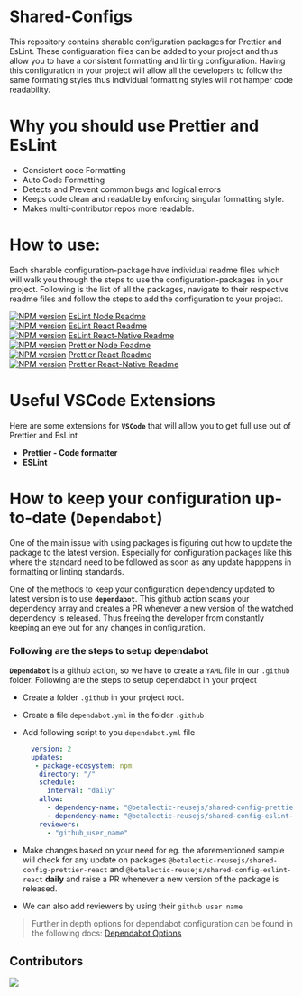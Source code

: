 # Shared-Configs
This repository contains sharable configuration packages for Prettier and EsLint. These configuaration files can be added to your project and thus allow you to have a consistent formatting and linting configuration. Having this configuration in your project will allow all the developers to follow the same formating styles thus individual formatting styles will not hamper code readability.

# Why you should use Prettier and EsLint
- Consistent code Formatting
- Auto Code Formatting
- Detects and Prevent common bugs and logical errors
- Keeps code clean and readable by enforcing singular formatting style.
- Makes multi-contributor repos more readable. 

# How to use:
Each sharable configuration-package have individual readme files which will walk you through the steps to use the configuration-packages in your project. Following is the list of all the packages, navigate to their respective readme files and follow the steps to add the configuration to your project.

[![NPM version][npm-version-image-eslint-node]][npm-url-eslint-node] [EsLint Node Readme](https://github.com/betalectic-reusejs/shared-configs/blob/main/packages/shared-config-eslint-node/README.md)   
[![NPM version][npm-version-image-eslint-react]][npm-url-eslint-react] [EsLint React Readme](https://github.com/betalectic-reusejs/shared-configs/blob/main/packages/shared-config-eslint-react/README.md)  
[![NPM version][npm-version-image-eslint-react-native]][npm-url-eslint-react-native] [EsLint React-Native Readme](https://github.com/betalectic-reusejs/shared-configs/blob/main/packages/shared-config-eslint-react-native/README.md)   
[![NPM version][npm-version-image-prettier-node]][npm-url-prettier-node] [Prettier Node Readme](https://github.com/betalectic-reusejs/shared-configs/blob/main/packages/shared-config-prettier-node/README.md)     
[![NPM version][npm-version-image-prettier-react]][npm-url-prettier-react] [Prettier React Readme](https://github.com/betalectic-reusejs/shared-configs/blob/main/packages/shared-config-prettier-react/README.md)     
[![NPM version][npm-version-image-prettier-react-native]][npm-url-prettier-react-native] [Prettier React-Native Readme](https://github.com/betalectic-reusejs/shared-configs/blob/main/packages/shared-config-prettier-react-native/README.md)    

[npm-url-eslint-node]: https://www.npmjs.com/package/@betalectic-reusejs/shared-config-eslint-node
[npm-version-image-eslint-node]: https://img.shields.io/npm/v/@betalectic-reusejs/shared-config-eslint-node.svg?style=flat
[npm-url-eslint-react]: https://www.npmjs.com/package/@betalectic-reusejs/shared-config-eslint-react
[npm-version-image-eslint-react]: https://img.shields.io/npm/v/@betalectic-reusejs/shared-config-eslint-react.svg?style=flat
[npm-url-eslint-react-native]: https://www.npmjs.com/package/@betalectic-reusejs/shared-config-eslint-react-native
[npm-version-image-eslint-react-native]: https://img.shields.io/npm/v/@betalectic-reusejs/shared-config-eslint-react-native.svg?style=flat
[npm-url-prettier-node]: https://www.npmjs.com/package/@betalectic-reusejs/shared-config-prettier-node
[npm-version-image-prettier-node]: https://img.shields.io/npm/v/@betalectic-reusejs/shared-config-prettier-node.svg?style=flat
[npm-url-prettier-react]: https://www.npmjs.com/package/@betalectic-reusejs/shared-config-prettier-react
[npm-version-image-prettier-react]: https://img.shields.io/npm/v/@betalectic-reusejs/shared-config-prettier-react.svg?style=flat
[npm-url-prettier-react-native]: https://www.npmjs.com/package/@betalectic-reusejs/shared-config-prettier-react-native
[npm-version-image-prettier-react-native]: https://img.shields.io/npm/v/@betalectic-reusejs/shared-config-prettier-react-native.svg?style=flat

# Useful VSCode Extensions
Here are some extensions for **`VSCode`** that will allow you to get full use out of Prettier and EsLint   
- **Prettier - Code formatter**  
- **ESLint** 

# How to keep your configuration up-to-date (`Dependabot`)
One of the main issue with using packages is figuring out how to update the package to the latest version. Especially for configuration packages like this where the standard need to be followed as soon as any update happpens in formatting or linting standards. 

One of the methods to keep your configuration dependency updated to latest version is to use **`dependabot`**. This github action scans your dependency array and creates a PR whenever a new version of the watched dependency is released. Thus freeing the developer from constantly keeping an eye out for any changes in configuration.

### Following are the steps to setup dependabot

**`Dependabot`** is a github action, so we have to create a `YAML` file in our `.github` folder. Following are the steps to setup dependabot in your project

- Create a folder `.github` in your project root.
- Create a file `dependabot.yml` in the folder `.github`
- Add following script to you `dependabot.yml` file
   
   ```yml
     version: 2
     updates:
      - package-ecosystem: npm
       directory: "/" 
       schedule:
         interval: "daily"
       allow:
         - dependency-name: "@betalectic-reusejs/shared-config-prettier-react"
         - dependency-name: "@betalectic-reusejs/shared-config-eslint-react"
       reviewers:
         - "github_user_name"
   ```
     
- Make changes based on your need for eg. the aforementioned sample will check for any update on packages `@betalectic-reusejs/shared-config-prettier-react` and `@betalectic-reusejs/shared-config-eslint-react` **daily** and raise a PR whenever a new version of the package is released.
- We can also add reviewers by using their `github user name`
    
> Further in depth options for dependabot configuration can be found in the following docs: [Dependabot Options](https://docs.github.com/en/code-security/dependabot/dependabot-version-updates/configuration-options-for-the-dependabot.yml-file)
 


## Contributors

<a href="https://github.com/betalectic-reusejs/shared-configs/graphs/contributors">
  <img src="https://contrib.rocks/image?repo=betalectic-reusejs/shared-configs" />
</a>
